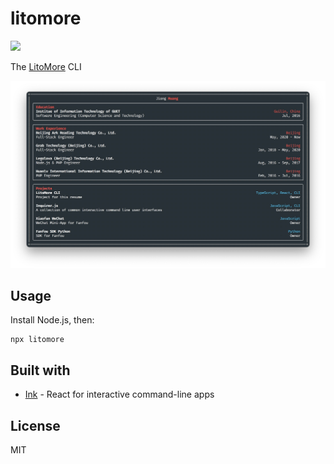 # litomore

[![](https://github.com/LitoMore/litomore-cli/workflows/Node/badge.svg)](https://github.com/LitoMore/litomore-cli/actions)

The [LitoMore](https://github.com/LitoMore) CLI

<div align="center"><img src="https://raw.githubusercontent.com/LitoMore/litomore-cli/master/media/screenshot.png" alt="LitoMore" /></div>

## Usage

Install Node.js, then:

```shell
npx litomore
```

## Built with

- [Ink](http://github.com/vadimdemedes/ink) - React for interactive command-line apps

## License

MIT
